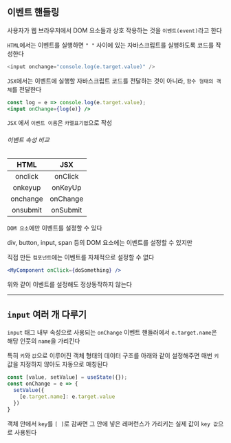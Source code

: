 ## 이벤트 핸들링  
  
사용자가 웹 브라우저에서 DOM 요소들과 상호 작용하는 것을 `이벤트(event)`라고 한다  
  
`HTML`에서는 이벤트를 실행하면 `" "` 사이에 있는 자바스크립트를 실행하도록 코드를 작성한다  
  
```js
<input onchange="console.log(e.target.value)" />
```
  
`JSX`에서는 이벤트에 실행할 자바스크립트 코드를 전달하는 것이 아니라, `함수 형태의 객체`를 전달한다
```jsx
const log = e => console.log(e.target.value);
<input onChange={log(e)} />
```
  
`JSX` 에서 `이벤트 이름`은 `카멜표기법`으로 작성  
  
###### 이벤트 속성 비교  
  
|   HTML   |   JSX    |
| :------: | :------: |
| onclick  | onClick  |
| onkeyup  | onKeyUp  |
| onchange | onChange |  
| onsubmit | onSubmit |  
  
`DOM 요소`에만 이벤트를 설정할 수 있다  
  
div, button, input, span 등의 DOM 요소에는 이벤트를 설정할 수 있지만  
  
직접 만든 `컴포넌트`에는 이벤트를 자체적으로 설정할 수 없다  
  
```jsx
<MyComponent onClick={doSomething} />
```  
  
위와 같이 이벤트를 설정해도 정상동작하지 않는다
  
---  
  
## `input` 여러 개 다루기  
  
`input` 태그 내부 속성으로 사용되는 `onChange` 이벤트 핸들러에서 `e.target.name`은 해당 인풋의  `name`을 가리킨다  
  
특히 `키`와 `값`으로 이루어진 객체 형태의 데이터 구조를 아래와 같이 설정해주면 매번 `키`값을 지정하지 않아도 자동으로 매칭된다  
  
```jsx
const [value, setValue] = useState({});
const onChange = e => {
  setValue({
    [e.target.name]: e.target.value
  })
}
``` 
  
객체 안에서 `key`를 `[ ]`로 감싸면 그 안에 넣은 레퍼런스가 가리키는 실제 값이 `key 값`으로 사용된다  
  
  
